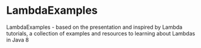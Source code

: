 LambdaExamples
==============

LambdaExamples - based on the presentation and inspired by Lambda tutorials, a collection of examples and resources to learning about Lambdas in Java 8
